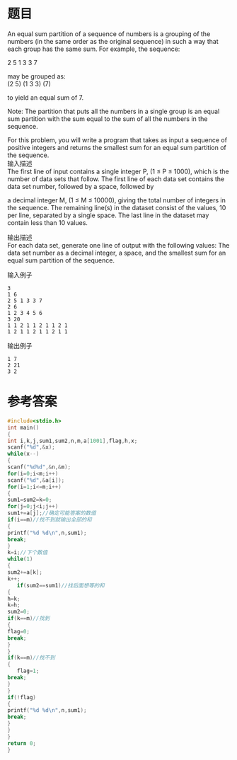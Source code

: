 # 题目
An equal sum partition of a sequence of numbers is a grouping of the numbers (in the same order as the original sequence) in such a way that each group has the same sum. For example, the sequence:

2 5 1 3 3 7

may be grouped as:<br>
(2 5) (1 3 3) (7)

to yield an equal sum of 7.

Note: The partition that puts all the numbers in a single group is an equal sum partition with the sum equal to the sum of all the numbers in the sequence.

For this problem, you will write a program that takes as input a sequence of positive integers and returns the smallest sum for an equal sum partition of the sequence.<br>
输入描述<br>
The first line of input contains a single integer P, (1 ≤ P ≤ 1000), which is the number of data sets that follow. The first line of each data set contains the data set number, followed by a space, followed by

a decimal integer M, (1 ≤ M ≤ 10000), giving the total number of integers in the sequence. The remaining line(s) in the dataset consist of the values, 10 per line, separated by a single space. The last line in the dataset may contain less than 10 values.

输出描述<br>
For each data set, generate one line of output with the following values: The data set number as a decimal integer, a space, and the smallest sum for an equal sum partition of the sequence.

输入例子
```
3 
1 6 
2 5 1 3 3 7 
2 6 
1 2 3 4 5 6 
3 20 
1 1 2 1 1 2 1 1 2 1 
1 2 1 1 2 1 1 2 1 1
```
输出例子
```
1 7
2 21
3 2
```
# 参考答案
```c++
#include<stdio.h>
int main()
{
int i,k,j,sum1,sum2,n,m,a[1001],flag,h,x;
scanf("%d",&x);
while(x--)
{
scanf("%d%d",&n,&m);
for(i=0;i<m;i++)
scanf("%d",&a[i]);
for(i=1;i<=m;i++)
{
sum1=sum2=k=0;
for(j=0;j<i;j++)
sum1+=a[j];//确定可能答案的数值
if(i==m)//找不到就输出全部的和
{
printf("%d %d\n",n,sum1);
break;
}
k=i;//下个数值
while(1)
{
sum2+=a[k];
k++;
   if(sum2==sum1)//找后面想等的和
{
h=k;
k=h;
sum2=0;
if(k==m)//找到
{
flag=0;
break;
}
}
if(k==m)//找不到
{
   flag=1;
break;
}
}
if(!flag)
{
printf("%d %d\n",n,sum1);
break;
}
}
}
return 0;
}



